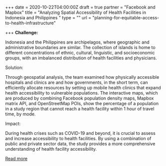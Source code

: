 +++
date = 2020-10-22T04:00:00Z
draft = true
partner = "Facebook and Mapbox"
title = "Analyzing Spatial Accessibility of Health Facilities in Indonesia and Philippines "
type = ""
url = "planning-for-equitable-access-to-health-infrastructure"

+++
**Challenge:**

Indonesia and the Philippines are archipelagos, where geographic and administrative boundaries are similar. The collection of islands is home to different concentrations of ethnic, cultural, linguistic, and socioeconomic groups, with an imbalanced distribution of health facilities and physicians.

Solution:

Through geospatial analysis, the team examined how physically accessible hospitals and clinics are and how governments, in the short term, can efficiently allocate resources by setting up mobile health clinics that expand health accessibility to vulnerable populations. The interactive maps, which are produced by combining Facebook population density maps, Mapbox matrix API, and OpenStreetMap POIs, show the percentage of a population in a study region that cannot reach a health facility within 1 hour of travel time, by mode.

Impact:

During health crises such as COVID-19 and beyond, it is crucial to assess and increase accessibility to health facilities. By using a combination of public and private sector data, the study provides a more comprehensive understanding of health facility accessibility.

[Read more](https://unstats.un.org/unsd/undataforum/blog/planning-for-equitable-access-to-health-infrastructure/ "UN Blog")